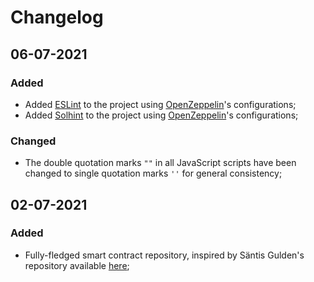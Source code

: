 # Changelog

## 06-07-2021

### Added
- Added [ESLint](https://eslint.org) to the project using [OpenZeppelin](https://github.com/OpenZeppelin/openzeppelin-contracts/blob/master/.eslintrc)'s configurations;
- Added [Solhint](https://protofire.github.io/solhint) to the project using [OpenZeppelin](https://github.com/OpenZeppelin/openzeppelin-contracts/blob/master/.solhint.json)'s configurations;

### Changed
- The double quotation marks `""` in all JavaScript scripts have been changed to single quotation marks `''` for general consistency;

## 02-07-2021

### Added
- Fully-fledged smart contract repository, inspired by Säntis Gulden's repository available [here](https://gitlab.appswithlove.net/saentis-gulden/saentis-gulden-token-contract);

